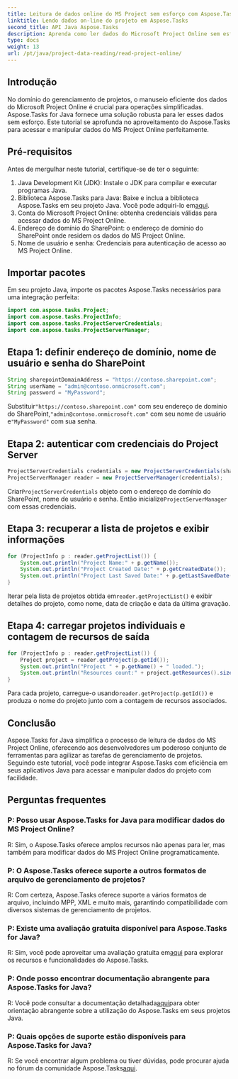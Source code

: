 ```yaml
---
title: Leitura de dados online do MS Project sem esforço com Aspose.Tasks
linktitle: Lendo dados on-line do projeto em Aspose.Tasks
second_title: API Java Aspose.Tasks
description: Aprenda como ler dados do Microsoft Project Online sem esforço usando Aspose.Tasks for Java. Aprimore seus recursos de gerenciamento de projetos.
type: docs
weight: 13
url: /pt/java/project-data-reading/read-project-online/
---
```

## Introdução
No domínio do gerenciamento de projetos, o manuseio eficiente dos dados do Microsoft Project Online é crucial para operações simplificadas. Aspose.Tasks for Java fornece uma solução robusta para ler esses dados sem esforço. Este tutorial se aprofunda no aproveitamento do Aspose.Tasks para acessar e manipular dados do MS Project Online perfeitamente.
## Pré-requisitos
Antes de mergulhar neste tutorial, certifique-se de ter o seguinte:
1. Java Development Kit (JDK): Instale o JDK para compilar e executar programas Java.
2.  Biblioteca Aspose.Tasks para Java: Baixe e inclua a biblioteca Aspose.Tasks em seu projeto Java. Você pode adquiri-lo em[aqui](https://releases.aspose.com/tasks/java/).
3. Conta do Microsoft Project Online: obtenha credenciais válidas para acessar dados do MS Project Online.
4. Endereço de domínio do SharePoint: o endereço de domínio do SharePoint onde residem os dados do MS Project Online.
5. Nome de usuário e senha: Credenciais para autenticação de acesso ao MS Project Online.
## Importar pacotes
Em seu projeto Java, importe os pacotes Aspose.Tasks necessários para uma integração perfeita:
```java
import com.aspose.tasks.Project;
import com.aspose.tasks.ProjectInfo;
import com.aspose.tasks.ProjectServerCredentials;
import com.aspose.tasks.ProjectServerManager;
```

## Etapa 1: definir endereço de domínio, nome de usuário e senha do SharePoint
```java
String sharepointDomainAddress = "https://contoso.sharepoint.com";
String userName = "admin@contoso.onmicrosoft.com";
String password = "MyPassword";
```
 Substituir`"https://contoso.sharepoint.com"` com seu endereço de domínio do SharePoint,`"admin@contoso.onmicrosoft.com"` com seu nome de usuário e`"MyPassword"` com sua senha.
## Etapa 2: autenticar com credenciais do Project Server
```java
ProjectServerCredentials credentials = new ProjectServerCredentials(sharepointDomainAddress, userName, password);
ProjectServerManager reader = new ProjectServerManager(credentials);
```
 Criar`ProjectServerCredentials` objeto com o endereço de domínio do SharePoint, nome de usuário e senha. Então inicialize`ProjectServerManager` com essas credenciais.
## Etapa 3: recuperar a lista de projetos e exibir informações
```java
for (ProjectInfo p : reader.getProjectList()) {
    System.out.println("Project Name:" + p.getName());
    System.out.println("Project Created Date:" + p.getCreatedDate());
    System.out.println("Project Last Saved Date:" + p.getLastSavedDate());
}
```
 Iterar pela lista de projetos obtida em`reader.getProjectList()` e exibir detalhes do projeto, como nome, data de criação e data da última gravação.
## Etapa 4: carregar projetos individuais e contagem de recursos de saída
```java
for (ProjectInfo p : reader.getProjectList()) {
    Project project = reader.getProject(p.getId());
    System.out.println("Project " + p.getName() + " loaded.");
    System.out.println("Resources count:" + project.getResources().size());
}
```
 Para cada projeto, carregue-o usando`reader.getProject(p.getId())` e produza o nome do projeto junto com a contagem de recursos associados.

## Conclusão
Aspose.Tasks for Java simplifica o processo de leitura de dados do MS Project Online, oferecendo aos desenvolvedores um poderoso conjunto de ferramentas para agilizar as tarefas de gerenciamento de projetos. Seguindo este tutorial, você pode integrar Aspose.Tasks com eficiência em seus aplicativos Java para acessar e manipular dados do projeto com facilidade.
## Perguntas frequentes
### P: Posso usar Aspose.Tasks for Java para modificar dados do MS Project Online?
R: Sim, o Aspose.Tasks oferece amplos recursos não apenas para ler, mas também para modificar dados do MS Project Online programaticamente.
### P: O Aspose.Tasks oferece suporte a outros formatos de arquivo de gerenciamento de projetos?
R: Com certeza, Aspose.Tasks oferece suporte a vários formatos de arquivo, incluindo MPP, XML e muito mais, garantindo compatibilidade com diversos sistemas de gerenciamento de projetos.
### P: Existe uma avaliação gratuita disponível para Aspose.Tasks for Java?
 R: Sim, você pode aproveitar uma avaliação gratuita em[aqui](https://releases.aspose.com/) para explorar os recursos e funcionalidades do Aspose.Tasks.
### P: Onde posso encontrar documentação abrangente para Aspose.Tasks for Java?
 R: Você pode consultar a documentação detalhada[aqui](https://reference.aspose.com/tasks/java/)para obter orientação abrangente sobre a utilização do Aspose.Tasks em seus projetos Java.
### P: Quais opções de suporte estão disponíveis para Aspose.Tasks for Java?
 R: Se você encontrar algum problema ou tiver dúvidas, pode procurar ajuda no fórum da comunidade Aspose.Tasks[aqui](https://forum.aspose.com/c/tasks/15).